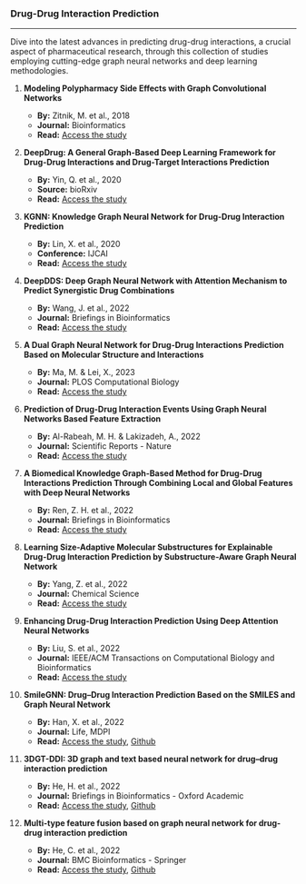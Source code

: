 ### Drug-Drug Interaction Prediction
---
Dive into the latest advances in predicting drug-drug interactions, a crucial aspect of pharmaceutical research, through this collection of studies employing cutting-edge graph neural networks and deep learning methodologies.

1. **Modeling Polypharmacy Side Effects with Graph Convolutional Networks**  
   - **By:** Zitnik, M. et al., 2018  
   - **Journal:** Bioinformatics  
   - **Read:** [Access the study](https://academic.oup.com/bioinformatics/article/34/13/i457/5045770)

2. **DeepDrug: A General Graph-Based Deep Learning Framework for Drug-Drug Interactions and Drug-Target Interactions Prediction**  
   - **By:** Yin, Q. et al., 2020  
   - **Source:** bioRxiv  
   - **Read:** [Access the study](https://www.biorxiv.org/content/10.1101/2020.11.09.375626v2.abstract)

3. **KGNN: Knowledge Graph Neural Network for Drug-Drug Interaction Prediction**  
   - **By:** Lin, X. et al., 2020  
   - **Conference:** IJCAI  
   - **Read:** [Access the study](https://xuanlin1991.github.io/files/publications/ijcai20.pdf)

4. **DeepDDS: Deep Graph Neural Network with Attention Mechanism to Predict Synergistic Drug Combinations**  
   - **By:** Wang, J. et al., 2022  
   - **Journal:** Briefings in Bioinformatics  
   - **Read:** [Access the study](https://academic.oup.com/bib/article/23/1/bbab390/6375262)

5. **A Dual Graph Neural Network for Drug-Drug Interactions Prediction Based on Molecular Structure and Interactions**  
   - **By:** Ma, M. & Lei, X., 2023  
   - **Journal:** PLOS Computational Biology  
   - **Read:** [Access the study](https://journals.plos.org/ploscompbiol/article?id=10.1371/journal.pcbi.1010812)

6. **Prediction of Drug-Drug Interaction Events Using Graph Neural Networks Based Feature Extraction**  
   - **By:** Al-Rabeah, M. H. & Lakizadeh, A., 2022  
   - **Journal:** Scientific Reports - Nature
   - **Read:** [Access the study](https://www.nature.com/articles/s41598-022-19999-4)

7. **A Biomedical Knowledge Graph-Based Method for Drug-Drug Interactions Prediction Through Combining Local and Global Features with Deep Neural Networks**  
   - **By:** Ren, Z. H. et al., 2022  
   - **Journal:** Briefings in Bioinformatics  
   - **Read:** [Access the study](https://academic.oup.com/bib/article/23/5/bbac363/6692550)

8. **Learning Size-Adaptive Molecular Substructures for Explainable Drug-Drug Interaction Prediction by Substructure-Aware Graph Neural Network**  
   - **By:** Yang, Z. et al., 2022  
   - **Journal:** Chemical Science  
   - **Read:** [Access the study](https://pubs.rsc.org/en/content/articlehtml/2022/sc/d2sc02023h)

9. **Enhancing Drug-Drug Interaction Prediction Using Deep Attention Neural Networks**  
   - **By:** Liu, S. et al., 2022  
   - **Journal:** IEEE/ACM Transactions on Computational Biology and Bioinformatics  
   - **Read:** [Access the study](https://ieeexplore.ieee.org/abstract/document/9769862)

10. **SmileGNN: Drug–Drug Interaction Prediction Based on the SMILES and Graph Neural Network**
      - **By:** Han, X. et al., 2022 
      - **Journal:**  Life, MDPI
      - **Read:** [Access the study](https://www.mdpi.com/2075-1729/12/2/319), [Github](https://github.com/AshleyHan/SmileGNN)

11. **3DGT-DDI: 3D graph and text based neural network for drug–drug interaction prediction**
      - **By:** He, H. et al., 2022
      - **Journal:** Briefings in Bioinformatics - Oxford Academic
      - **Read:** [Access the study](https://academic.oup.com/bib/article/23/3/bbac134/6576451), [Github](https://github.com/hehh77/3DGT-DDI)

12. **Multi-type feature fusion based on graph neural network for drug-drug interaction prediction**
      - **By:** He, C. et al., 2022
      - **Journal:** BMC Bioinformatics - Springer
      - **Read:** [Access the study](https://link.springer.com/article/10.1186/s12859-022-04763-2), [Github](https://github.com/kaola111/mff)



